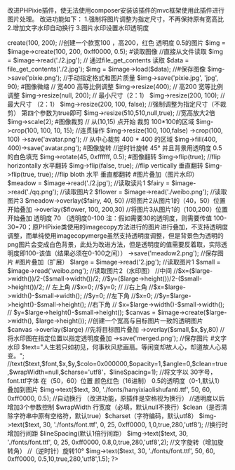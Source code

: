 改进PHPixie插件，使无法使用composer安装该插件的mvc框架使用此插件进行图片处理。
改进功能如下：
1.强制将图片调整为指定尺寸，不再保持原有宽高比
2.增加文字水印自动换行
3.图片水印设置水印透明度
<?php

#引入文件
require "PHPixie/Image.php";  


#实例化一个图片操作对象
$image = new \PHPixie\Image();

#创建图像
// 创建一个 宽100 高200 的透明白色图片
$img = $image->create(100, 200);

//创建一个款宽100 ，高200，红色  透明度 0.5的图片
$img = $image->create(100, 200, 0xff0000, 0.5);

#读取图像 
//直接从文件读取
$img = $image->read('./2.jpg');

// 通过file_get_contents 读取
$data = file_get_contents('./2.jpg');
$img = $image->load($data);


//#保存图像
$img->save('pixie.png');

//手动指定格式和图片质量
$img->save('pixie.jpg', 'jpg', 90);

#图像微缩
// 宽400 高等比例调整
$img->resize(400);

// 高200 宽等比例调整
$img->resize(null, 200);

// 最小尺寸（2：1）
$img->resize(200, 100);

// 最大尺寸 （2：1）
$img->resize(200, 100, false);


//强制调整为指定尺寸（不裁剪） 第四个参数为true即可
$img->resize(510,510,null,true);

//宽高放大2倍
$img->scale(2);


#图像裁剪
// 从(10,15) 点开始 裁剪 100*100的区域 
$img->crop(100, 100, 10, 15);

//连贯操作
$img->resize(100, 100,false)
 	  ->crop(100, 100) 
 	  ->save('avatar.png');


// 从中心裁剪 400 * 400 的区域
$img->fill(400, 400)->save('avatar.png'); 


#图像旋转
//逆时针旋转 45° 并且背景用透明度 0.5 的白色填充
$img->rotate(45, 0xffffff, 0.5);

#图像翻转
$img->flip(true); //flip horizontally  水平翻转
$img->flip(false, true); //flip vertically  垂直翻转
$img->flip(true, true); //flip bloth   水平 垂直都翻转

#图片叠加（图片水印）
$meadow = $image->read('./2.jpg');    //读取读片1
$fairy  = $image->read('./qq.png');  //读取图片2
$flower = $image->read('./weibo.png');  //读取图片3

$meadow->overlay($fairy, 40, 50)   //将图片2从图片1的（40，50）位置开始叠加
  ->overlay($flower, 100, 200,30)   //将图片3从图片1的（100,200）位置开始叠加 透明度 70 （透明度0-100 注：假如需要30的透明度，则需要传值 100-30=70；原PHPixie类使用的imagecopy方法进行的图片进行叠加，不支持透明度调整，而单纯使用imagecopymerge虽然支持透明度调整，但是背景色为透明的png图片会变成白色背景，此处为改进方法，但是透明度的值需要反着取，实际透明度即100-该值（结果必须在0-100之间））
 	->save('meadow2.png');  //保存图片


#图片叠加（扩展）
$large = $image->read('2.jpg');        //读取图片1
$small = $image->read('weibo.png');    //读取图片2（水印图）

//中间
//$x=($large->width())/2-($small->width())/2;
//$y=($large->height())/2-($small->height())/2;
// 左上角
//$x=0;
//$y=0;
//
//右上角
//$x=$large->width()-$small->width();
//$y=0;

//左下角
//$x=0;
//$y=$large->height()-$small->height();

//右下角
// $x=$large->width()-$small->width();
// $y=$large->height()-$small->height();

$canvas = $image->create($large->width(), $large->height());  //创建一个宽高与目标图片一致的透明图片
$canvas
  ->overlay($large)   //先将目标图片叠加
  ->overlay($small,$x,$y,80)  //将水印图在指定位置以指定透明度叠加
  ->save('merged.png');  //保存图片


#文字水印
$text="人生若只如初见，何事秋风悲画扇。等闲变却故人心，却道故人心易变。";
//text($text,$font,$x,$y,$colo=0x000000,$opacity=1,$angle=0,$clean=true,$wrapWidth=null,$charse='utf8'，$lineSpacing=1);
//将文字以 30字号，font.ttf字体  在（50，60）位置  颜色红色（16进制） 0.5的透明度（0-1,默认1）叠加到图片                                    
$img->text($text, 30, './fonts/hanyixiaolishufanti.ttf', 50, 60, 0xff0000, 0.5);

//自动换行 （改进功能，原插件是空格视为换行）
//透明度以后增加3个参数控制 $wrapWidth 行宽度（必填，默认null不换行）$clean（是否清除字符串中原有空格符，默认true）$charset（字符编码，默认utf8）   
$img->text($text, 30, './fonts/font.ttf', 0, 25, 0xff0000, 1,0,true,280,'utf8'); 


//换行时增加行间距 $lineSpacing(默认1倍行间距）
$img->text($text, 30, './fonts/font.ttf', 0, 25, 0xff0000, 0.8,0,true,280,'utf8',2);

//文字旋转（增加旋转角）
//（逆时针）旋转10°
$img->text($text, 30, './fonts/font.ttf', 50, 60, 0xff0000, 0.5,10,true,280,'utf8',1.5);



?>
